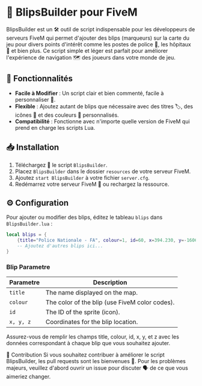 # 📍 BlipsBuilder pour FiveM

BlipsBuilder est un 🛠 outil de script indispensable pour les développeurs de serveurs FiveM qui permet d'ajouter des blips (marqueurs) sur la carte du jeu pour divers points d'intérêt comme les postes de police 🚓, les hôpitaux 🏥 et bien plus. Ce script simple et léger est parfait pour améliorer l'expérience de navigation 🗺 des joueurs dans votre monde de jeu.

## 🌟 Fonctionnalités

- **Facile à Modifier** : Un script clair et bien commenté, facile à personnaliser 🔧.
- **Flexible** : Ajoutez autant de blips que nécessaire avec des titres 🏷, des icônes 🎨 et des couleurs 🌈 personnalisés.
- **Compatibilité** : Fonctionne avec n'importe quelle version de FiveM qui prend en charge les scripts Lua.

## 📥 Installation

1. Téléchargez 📩 le script `BlipsBuilder`.
2. Placez `BlipsBuilder` dans le dossier `resources` de votre serveur FiveM.
3. Ajoutez `start BlipsBuilder` à votre fichier `server.cfg`.
4. Redémarrez votre serveur FiveM 🔄 ou rechargez la ressource.

## ⚙️ Configuration

Pour ajouter ou modifier des blips, éditez le tableau `blips` dans `BlipsBuilder.lua` :

```lua
local blips = {
    {title="Police Nationale - FA", colour=1, id=60, x=394.230, y=-1606.013, z=29.337},
    -- Ajoutez d'autres blips ici...
}
```

### Blip Parametre

| **Parametre** | **Description**                                |
| ------------- | ---------------------------------------------- |
| `title`       | The name displayed on the map.                 |
| `colour`      | The color of the blip (use FiveM color codes). |
| `id`          | The ID of the sprite (icon).                   |
| `x, y, z`     | Coordinates for the blip location.             |

Assurez-vous de remplir les champs title, colour, id, x, y, et z avec les données correspondant à chaque blip que vous souhaitez ajouter.

👥 Contribution
Si vous souhaitez contribuer à améliorer le script BlipsBuilder, les pull requests sont les bienvenues 🙌. Pour les problèmes majeurs, veuillez d'abord ouvrir un issue pour discuter 🗣 de ce que vous aimeriez changer.
